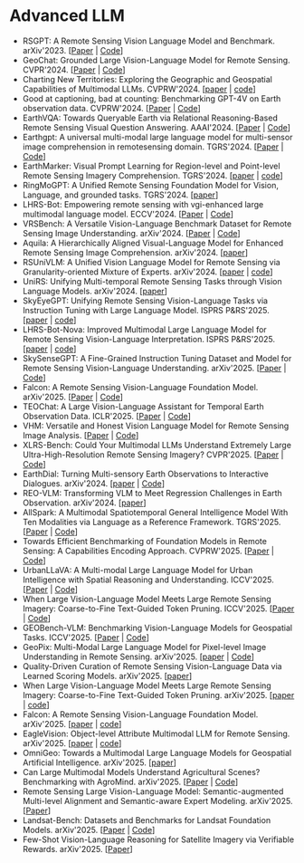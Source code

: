 # Advanced LLM

- RSGPT: A Remote Sensing Vision Language Model and Benchmark. arXiv'2023. [[Paper](https://arxiv.org/abs/2307.15266) | [Code](https://github.com/Lavender105/RSGPT)]
- GeoChat: Grounded Large Vision-Language Model for Remote Sensing. CVPR'2024. [[Paper](https://arxiv.org/abs/2311.15826) | [Code](https://github.com/mbzuai-oryx/GeoChat)]
- Charting New Territories: Exploring the Geographic and Geospatial Capabilities of Multimodal LLMs. CVPRW'2024. [[paper](https://arxiv.org/abs/2311.14656) | [code](https://github.com/jonathan-roberts1/charting-new-territories)]
- Good at captioning, bad at counting: Benchmarking GPT-4V on Earth observation data. CVPRW'2024. [[Paper](https://arxiv.org/abs/2401.17600) | [Code](https://vleo.danielz.ch/)]
- EarthVQA: Towards Queryable Earth via Relational Reasoning-Based Remote Sensing Visual Question Answering. AAAI'2024. [[Paper](https://ojs.aaai.org/index.php/AAAI/article/view/28357) | [Code](https://github.com/Junjue-Wang/EarthVQA)]
- Earthgpt: A universal multi-modal large language model for multi-sensor image comprehension in remotesensing domain. TGRS'2024. [[Paper](https://arxiv.org/abs/2401.16822) | [Code](https://github.com/wivizhang/EarthGPT)]
- EarthMarker: Visual Prompt Learning for Region-level and Point-level Remote Sensing Imagery Comprehension. TGRS'2024. [[paper](https://arxiv.org/abs/2407.13596) | [code](https://github.com/wivizhang/EarthMarker)]
- RingMoGPT: A Unified Remote Sensing Foundation Model for Vision, Language, and grounded tasks. TGRS'2024. [[paper](https://ieeexplore.ieee.org/stamp/stamp.jsp?tp=&arnumber=10777289)]
- LHRS-Bot: Empowering remote sensing with vgi-enhanced large multimodal language model. ECCV'2024. [[Paper](https://arxiv.org/abs/2402.02544) | [Code](https://github.com/NJU-LHRS/LHRS-Bot)]
- VRSBench: A Versatile Vision-Language Benchmark Dataset for Remote Sensing Image Understanding. arXiv'2024. [[Paper](https://arxiv.org/abs/2406.12384) | [Code](https://vrsbench.github.io/)]
- Aquila: A Hierarchically Aligned Visual-Language Model for Enhanced Remote Sensing Image Comprehension. arXiv'2024. [[paper](https://arxiv.org/pdf/2411.06074)]
- RSUniVLM: A Unified Vision Language Model for Remote Sensing via Granularity-oriented Mixture of Experts. arXiv'2024. [[paper](https://arxiv.org/abs/2412.05679) | [code](https://github.com/xuliu-cyber/RSUniVLM)]
- UniRS: Unifying Multi-temporal Remote Sensing Tasks through Vision Language Models. arXiv'2024. [[paper](https://arxiv.org/abs/2412.20742)]
- SkyEyeGPT: Unifying Remote Sensing Vision-Language Tasks via Instruction Tuning with Large Language Model. ISPRS P&RS'2025. [[paper](https://arxiv.org/abs/2401.09712) | [code](https://github.com/ZhanYang-nwpu/SkyEyeGPT)]
- LHRS-Bot-Nova: Improved Multimodal Large Language Model for Remote Sensing Vision-Language Interpretation. ISPRS P&RS'2025. [[paper](https://arxiv.org/pdf/2411.09301) | [code](https://github.com/NJU-LHRS/LHRS-Bot)]
- SkySenseGPT: A Fine-Grained Instruction Tuning Dataset and Model for Remote Sensing Vision-Language Understanding. arXiv'2025. [[Paper](https://arxiv.org/abs/2406.10100) | [Code](https://github.com/Luo-Z13/SkySenseGPT)]
- Falcon: A Remote Sensing Vision-Language Foundation Model. arXiv'2025. [[Paper](https://arxiv.org/abs/2503.11070) | [Code](https://github.com/TianHuiLab/Falcon)]
- TEOChat: A Large Vision-Language Assistant for Temporal Earth Observation Data. ICLR'2025. [[Paper](https://arxiv.org/abs/2410.06234) | [Code](https://github.com/ermongroup/TEOChat)]
- VHM: Versatile and Honest Vision Language Model for Remote Sensing Image Analysis. [[Paper](https://arxiv.org/abs/2403.20213v4) | [Code](https://github.com/opendatalab/VHM)]
- XLRS-Bench: Could Your Multimodal LLMs Understand Extremely Large Ultra-High-Resolution Remote Sensing Imagery? CVPR'2025. [[Paper](https://arxiv.org/abs/2503.23771) | [Code](https://xlrs-bench.github.io/)]
- EarthDial: Turning Multi-sensory Earth Observations to Interactive Dialogues. arXiv'2024. [[paper](https://openaccess.thecvf.com/content/CVPR2025/html/Soni_EarthDial_Turning_Multi-sensory_Earth_Observations_to_Interactive_Dialogues_CVPR_2025_paper.html) | [Code](https://github.com/hiyamdebary/EarthDial)]
- REO-VLM: Transforming VLM to Meet Regression Challenges in Earth Observation. arXiv'2024. [[paper](https://arxiv.org/abs/2412.16583)]
- AllSpark: A Multimodal Spatiotemporal General Intelligence Model With Ten Modalities via Language as a Reference Framework. TGRS'2025. [[Paper](https://ieeexplore.ieee.org/abstract/document/10830573/) | [Code](https://github.com/GeoX-Lab/AllSpark)]
- Towards Efficient Benchmarking of Foundation Models in Remote Sensing: A Capabilities Encoding Approach. CVPRW'2025. [[Paper](https://openaccess.thecvf.com/content/CVPR2025W/MORSE/html/Adorni_Towards_Efficient_Benchmarking_of_Foundation_Models_in_Remote_Sensing_A_CVPRW_2025_paper.html) | [Code](https://github.com/pierreadorni/capabilities-encoding)]
- UrbanLLaVA: A Multi-modal Large Language Model for Urban Intelligence with Spatial Reasoning and Understanding. ICCV'2025. [[Paper](https://arxiv.org/abs/2506.23219) | [Code](https://github.com/tsinghua-fib-lab/UrbanLLaVA)]
- When Large Vision-Language Model Meets Large Remote Sensing Imagery: Coarse-to-Fine Text-Guided Token Pruning. ICCV'2025. [[Paper](https://arxiv.org/abs/2503.07588) | [Code](https://github.com/VisionXLab/LRS-VQA)]
- GEOBench-VLM: Benchmarking Vision-Language Models for Geospatial Tasks. ICCV'2025. [[Paper](https://arxiv.org/abs/2411.19325) | [Code](https://github.com/The-AI-Alliance/GEO-Bench-VLM)]
- GeoPix: Multi-Modal Large Language Model for Pixel-level Image Understanding in Remote Sensing. arXiv'2025. [[paper](https://arxiv.org/abs/2501.06828) | [Code](https://github.com/Norman-Ou/GeoPix)]
- Quality-Driven Curation of Remote Sensing Vision-Language Data via Learned Scoring Models. arXiv'2025. [[paper](https://arxiv.org/abs/2503.00743)]
- When Large Vision-Language Model Meets Large Remote Sensing Imagery: Coarse-to-Fine Text-Guided Token Pruning. arXiv'2025. [[paper](https://arxiv.org/abs/2503.07588) | [code](https://github.com/VisionXLab/LRS-VQA)]
- Falcon: A Remote Sensing Vision-Language Foundation Model. arXiv'2025. [[paper](https://arxiv.org/abs/2503.11070) | [code](https://github.com/TianHuiLab/Falcon)]
- EagleVision: Object-level Attribute Multimodal LLM for Remote Sensing. arXiv'2025. [[paper](https://arxiv.org/abs/2503.23330) | [code](https://github.com/XiangTodayEatsWhat/EagleVision)]
- OmniGeo: Towards a Multimodal Large Language Models for Geospatial Artificial Intelligence. arXiv'2025. [[paper](https://arxiv.org/abs/2503.16326)]
- Can Large Multimodal Models Understand Agricultural Scenes? Benchmarking with AgroMind. arXiv'2025. [[Paper](https://arxiv.org/abs/2505.12207) | [Code](https://github.com/rssysu/AgroMind)]
- Remote Sensing Large Vision-Language Model: Semantic-augmented Multi-level Alignment and Semantic-aware Expert Modeling. arXiv'2025. [[Paper](https://arxiv.org/abs/2506.21863)]
- Landsat-Bench: Datasets and Benchmarks for Landsat Foundation Models. arXiv'2025. [[Paper](https://arxiv.org/abs/2506.08780) | [Code](https://github.com/isaaccorley/landsatbench)]
- Few-Shot Vision-Language Reasoning for Satellite Imagery via Verifiable Rewards. arXiv'2025. [[Paper](https://arxiv.org/abs/2507.21745)]
